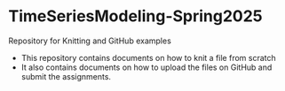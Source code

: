 # TimeSeriesModeling-Spring2025
Repository for Knitting and GitHub examples

- This repository contains documents on how to knit a file from scratch
- It also contains documents on how to upload the files on GitHub and submit the assignments.
